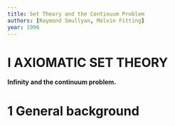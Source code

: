 ```yaml
---
title: Set Theory and the Continuum Problem
authors: [Raymond Smullyan, Melvin Fitting]
year: 1996
---
```


# I AXIOMATIC SET THEORY

**Infinity and the continuum problem.**

# 1 General background
